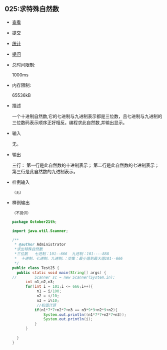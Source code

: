 ## 025:求特殊自然数

- [查看](http://cxsjsxmooc.openjudge.cn/2019t1fallall/025/)
- [提交](http://cxsjsxmooc.openjudge.cn/2019t1fallall/025/submit/)
- [统计](http://cxsjsxmooc.openjudge.cn/2019t1fallall/025/statistics/)
- [提问](http://cxsjsxmooc.openjudge.cn/2019t1fallall/clarify/025/)

- 总时间限制: 

  1000ms

- 内存限制: 

  65536kB

- 描述

  一个十进制自然数,它的七进制与九进制表示都是三位数，且七进制与九进制的三位数码表示顺序正好相反。编程求此自然数,并输出显示。 

- 输入

  无。

- 输出

  三行： 第一行是此自然数的十进制表示； 第二行是此自然数的七进制表示； 第三行是此自然数的九进制表示。

- 样例输入

  `（无）`

- 样例输出

  `（不提供）`

  ```java
  package October21th;
  
  import java.util.Scanner;
  
  /**
   * @author Administrator
   *求出特殊自然数
   *三位数   七进制：101--666  九进制：101----888 
   *  十进制、七进制、九进制、：交集：最小值到最大值101--666
   */
  public class Test25 {
  	public static void main(String[] args) {
  //		Scanner sc = new Scanner(System.in);
  		int n1,n2,n3;
  		for(int i = 101;i <= 666;i++){
  			 n1 = i/100;
  			 n2 = i/10;
  			 n3 = i%10;
  			 //权值计算
  			if(n1*7*7+n2*7+n3 == n3*9*9+n2*9+n2){
  				System.out.println((n1*7*7+n2*7+n3));
  				System.out.println(i);
  			}
  		}
  		
  	}
  }
  
  ```

  